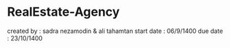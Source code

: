 # RealEstate-Agency
created by : sadra nezamodin & ali tahamtan
start date : 06/9/1400
due date : 23/10/1400